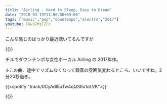 ```yaml
---
title: "Airling - Hard to Sleep, Easy to Dream"
date: "2018-03-19T11:00:00+09:00"
tags: ["music","pop","downtempo","electro","2017"]
youtube: FXw37MjFZFc
---
```


こんな感じのばっかり最近聴いてるんですが

{{<youtube src="FXw37MjFZFc" title="Airling - Give Me All You Got">}}

チルでダウンテンポな女性ボーカル Airling の 2017年作。

↓この曲、途中でリズムなくなって録音の雰囲気変わるところ、いいですね。2分20秒過ぎ。

{{<spotify "track/0CyAdl5uTw4qQStIu1oLVK">}}

{{<youtube src="X4rSNV6KgXQ" title="Airling - Move Me">}}
